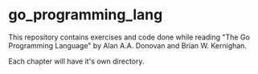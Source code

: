 # go_programming_lang

This repository contains exercises and code done while reading "The Go Programming Language" by Alan A.A. Donovan and Brian W. Kernighan.

Each chapter will have it's own directory.
